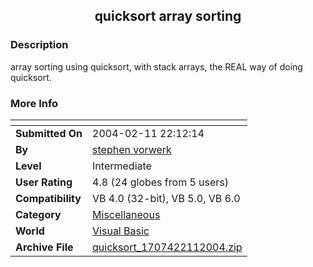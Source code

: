 ﻿<div align="center">

## quicksort array sorting


</div>

### Description

array sorting using quicksort, with stack arrays, the REAL way of doing quicksort.
 
### More Info
 


<span>             |<span>
---                |---
**Submitted On**   |2004-02-11 22:12:14
**By**             |[stephen vorwerk](https://github.com/Planet-Source-Code/PSCIndex/blob/master/ByAuthor/stephen-vorwerk.md)
**Level**          |Intermediate
**User Rating**    |4.8 (24 globes from 5 users)
**Compatibility**  |VB 4\.0 \(32\-bit\), VB 5\.0, VB 6\.0
**Category**       |[Miscellaneous](https://github.com/Planet-Source-Code/PSCIndex/blob/master/ByCategory/miscellaneous__1-1.md)
**World**          |[Visual Basic](https://github.com/Planet-Source-Code/PSCIndex/blob/master/ByWorld/visual-basic.md)
**Archive File**   |[quicksort\_1707422112004\.zip](https://github.com/Planet-Source-Code/stephen-vorwerk-quicksort-array-sorting__1-51682/archive/master.zip)








